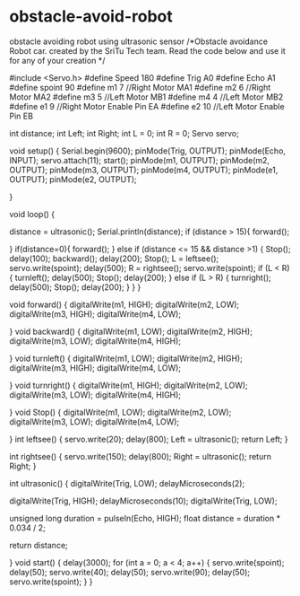 # obstacle-avoid-robot
obstacle avoiding robot using ultrasonic sensor
/*Obstacle avoidance Robot car.
  created by the SriTu Tech team.
  Read the code below and use it for any of your creation
*/

#include <Servo.h>
#define Speed 180
#define Trig A0
#define Echo A1
#define spoint 90
#define m1 7  //Right Motor MA1
#define m2 6  //Right Motor MA2
#define m3 5  //Left Motor MB1
#define m4 4  //Left Motor MB2
#define e1 9  //Right Motor Enable Pin EA
#define e2 10 //Left Motor Enable Pin EB

int distance;
int Left;
int Right;
int L = 0;
int R = 0;
Servo servo;

 
void setup() {
  Serial.begin(9600);
  pinMode(Trig, OUTPUT);
  pinMode(Echo, INPUT);
  servo.attach(11);
  start();
  pinMode(m1, OUTPUT);
  pinMode(m2, OUTPUT);
  pinMode(m3, OUTPUT);
  pinMode(m4, OUTPUT);
  pinMode(e1, OUTPUT);
  pinMode(e2, OUTPUT);
  
 
}
 
void loop() {
  
  distance = ultrasonic();
  Serial.println(distance);
  if (distance > 15){
    forward();

  }
  if(distance=0){
    forward();
  }
  else if (distance <= 15 && distance >1) {
    Stop();
    delay(100);
    backward();
    delay(200);
    Stop();
    L = leftsee();
    servo.write(spoint);
    delay(500);
    R = rightsee();
    servo.write(spoint);
    if (L < R) {
      turnleft();
      delay(500);
      Stop();
      delay(200);
    } else if (L > R) {
      turnright();
      delay(500);
      Stop();
      delay(200);
    }
  } 
}
 
void forward() {
  digitalWrite(m1, HIGH);
  digitalWrite(m2, LOW);
  digitalWrite(m3, HIGH);
  digitalWrite(m4, LOW);
  
}
void backward() {
  digitalWrite(m1, LOW);
  digitalWrite(m2, HIGH);
  digitalWrite(m3, LOW);
  digitalWrite(m4, HIGH);

}
void turnleft() {
  digitalWrite(m1, LOW);
  digitalWrite(m2, HIGH);
  digitalWrite(m3, HIGH);
  digitalWrite(m4, LOW);
  
}
void turnright() {
  digitalWrite(m1, HIGH);
  digitalWrite(m2, LOW);
  digitalWrite(m3, LOW);
  digitalWrite(m4, HIGH);
  

}
void Stop() {
   digitalWrite(m1, LOW);
   digitalWrite(m2, LOW);
   digitalWrite(m3, LOW);
   digitalWrite(m4, LOW);
  

}
int leftsee() {
  servo.write(20);
  delay(800);
  Left = ultrasonic();
  return Left;
}
 
int rightsee() {
  servo.write(150);
  delay(800);
  Right = ultrasonic();
  return Right;
}
 
int ultrasonic() {
  digitalWrite(Trig, LOW);
  delayMicroseconds(2);

  digitalWrite(Trig, HIGH);
  delayMicroseconds(10);
  digitalWrite(Trig, LOW);

  unsigned long duration = pulseIn(Echo, HIGH);
  float distance = duration * 0.034 / 2;

  return distance;
  
}
void start() {
  delay(3000);
  for (int a = 0; a < 4; a++) {
    servo.write(spoint);
    delay(50);
    servo.write(40);
    delay(50);
    servo.write(90);
    delay(50);
    servo.write(spoint);
  }
}
